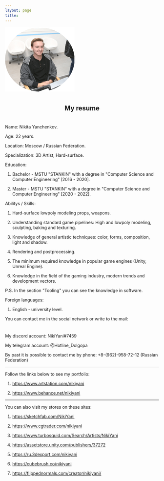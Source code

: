 ```yaml
---
layout: page
title: 
---
```


<img  src="public/img/face.png" alt="Фото автора блога" style="width: 45%; height: auto; margin: 0 auto;"/>

<h1>
</h1>

<h2 style="text-align: center;"> My resume </h2>

<h1>
</h1>

Name: Nikita Yanchenkov.

Age: 22 years.

Location: Moscow / Russian Federation.

Specialization: 3D Artist, Hard-surface.

Education: 

1. Bachelor - MSTU "STANKIN" with a degree in "Computer Science and Computer Engineering" [2016 - 2020].

2. Master - MSTU "STANKIN" with a degree in "Computer Science and Computer Engineering" [2020 - 2022].

Abilitys / Skills:

1. Hard-surface lowpoly modeling props, weapons.

2. Understanding standard game pipelines: High and lowpoly modeling, sculpting, baking and texturing. 

3. Knowledge of general artistic techniques: color, forms, composition, light and shadow.

4. Rendering and postprocessing.

5. The minimum required knowledge in popular game engines (Unity, Unreal Engine).

6. Knowledge in the field of the gaming industry, modern trends and development vectors.

P.S. In the section "Tooling" you can see the knowledge in software.

Foreign languages:

1. English - university level.

You can contact me in the social network or write to the mail:

<h1 style="text-align: center;">
	<a href="mailto:{{ site.author.email }}" target="_blank"><i class="fa fa-envelope-o" aria-hidden="true"></i></a> 
	<a href="{{ site.author.vk }}" target="_blank"><i class="fa fa-vk" aria-hidden="true"></i></a>		
	<a href="{{ site.author.twitter }}" target="_blank"><i class="fa fa-twitter" aria-hidden="true"></i></a>	
	<a href="{{ site.author.facebook }}" target="_blank"><i class="fa fa-facebook" aria-hidden="true"></i></a>
	<a href="{{ site.author.instagram }}" target="_blank"><i class="fa fa-instagram" aria-hidden="true"></i></a>
</h1>

<h1>
</h1>

My discord account: NikiYani#7459

My telegram account: @Hotline_Dolgopa

By past it is possible to contact me by phone: +8-(962)-958-72-12 (Russian Federation)

---

Follow the links below to see my portfolio:<br>

1. <a href="https://www.artstation.com/nikiyani" target="_blank"> https://www.artstation.com/nikiyani </a> 

2. <a href="https://www.behance.net/nikiyani" target="_blank"> https://www.behance.net/nikiyani </a> 

---

You can also visit my stores on these sites:<br>

1. <a href="https://sketchfab.com/NikiYani" target="_blank"> https://sketchfab.com/NikiYani </a> 

2. <a href="https://www.cgtrader.com/nikiyani" target="_blank"> https://www.cgtrader.com/nikiyani </a> 

3. <a href="https://www.turbosquid.com/Search/Artists/NikiYani" target="_blank"> https://www.turbosquid.com/Search/Artists/NikiYani </a> 

4. <a href="https://assetstore.unity.com/publishers/37272" target="_blank"> https://assetstore.unity.com/publishers/37272 </a>

5. <a href="https://ru.3dexport.com/nikiyani" target="_blank"> https://ru.3dexport.com/nikiyani </a> 

6. <a href="https://cubebrush.co/nikiyani" target="_blank"> https://cubebrush.co/nikiyani </a> 

7. <a href="https://flippednormals.com/creator/nikiyani/" target="_blank"> https://flippednormals.com/creator/nikiyani/ </a> 




